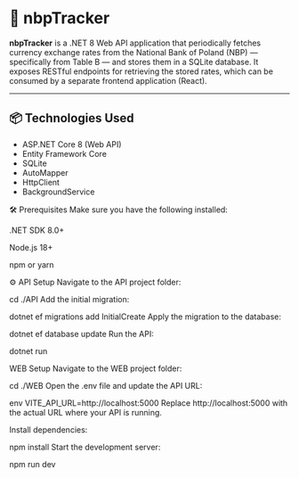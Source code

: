 # 💱 nbpTracker

**nbpTracker** is a .NET 8 Web API application that periodically fetches currency exchange rates from the National Bank of Poland (NBP) — specifically from Table B — and stores them in a SQLite database. It exposes RESTful endpoints for retrieving the stored rates, which can be consumed by a separate frontend application (React).

---

## 📦 Technologies Used

- ASP.NET Core 8 (Web API)
- Entity Framework Core
- SQLite
- AutoMapper
- HttpClient
- BackgroundService


🛠️ Prerequisites
Make sure you have the following installed:

.NET SDK 8.0+

Node.js 18+

npm or yarn

⚙️ API Setup
Navigate to the API project folder:

cd ./API
Add the initial migration:

dotnet ef migrations add InitialCreate
Apply the migration to the database:

dotnet ef database update
Run the API:

dotnet run

WEB Setup
Navigate to the WEB project folder:

cd ./WEB
Open the .env file and update the API URL:

env
VITE_API_URL=http://localhost:5000
Replace http://localhost:5000 with the actual URL where your API is running.

Install dependencies:

npm install
Start the development server:

npm run dev
